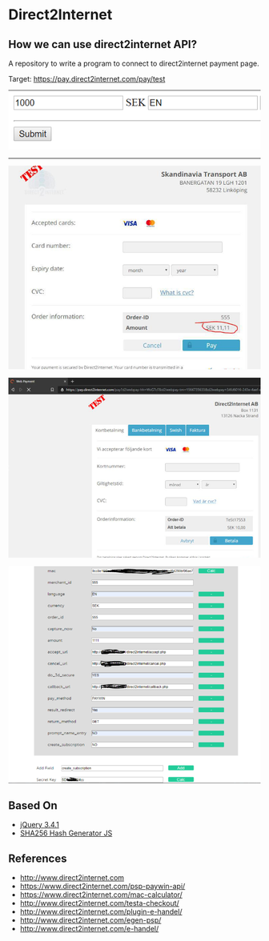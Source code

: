# Direct2Internet

## How we can use direct2internet API? 

A repository to write a program to connect to direct2internet payment page.

Target: https://pay.direct2internet.com/pay/test

![direct2internet screenshot](screenshot4.png)

-----------

![direct2internet screenshot](screenshot1.png)

![direct2internet screenshot](screenshot2.png)

![direct2internet screenshot](screenshot3.png)

## Based On

- [jQuery 3.4.1](https://ajax.googleapis.com/ajax/libs/jquery/3.4.1/jquery.min.js)
- [SHA256 Hash Generator JS](https://github.com/BaseMax/SHA256HashGeneratorJS)

## References

- http://www.direct2internet.com
- https://www.direct2internet.com/psp-paywin-api/
- https://www.direct2internet.com/mac-calculator/
- http://www.direct2internet.com/testa-checkout/
- http://www.direct2internet.com/plugin-e-handel/
- http://www.direct2internet.com/egen-psp/
- http://www.direct2internet.com/e-handel/
